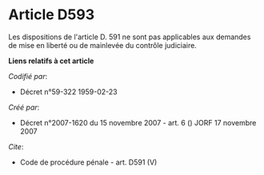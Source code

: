 # Article D593

Les dispositions de l'article D. 591 ne sont pas applicables aux demandes de mise en liberté ou de mainlevée du contrôle
judiciaire.

**Liens relatifs à cet article**

_Codifié par_:

  - Décret n°59-322 1959-02-23

_Créé par_:

  - Décret n°2007-1620 du 15 novembre 2007 - art. 6 () JORF 17 novembre 2007

_Cite_:

  - Code de procédure pénale - art. D591 (V)
